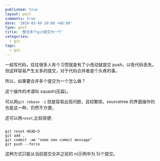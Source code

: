 ```yaml
---
published: true
layout: post
comments: true
date: '2019-03-09 20:00 +08:00'
type: post
title: '整合多个git提交为一个'
categories:
  - git
tags:
  - git
---
```


一般写代码，往往很多人有个习惯就是有了小改动就提交 push，以免代码丢失。但这样容易产生太多的提交，对于代码合并者是个头疼的事。

所以，如果要合并多个提交为一个怎么做？

这个操作的术语叫 squash(压扁)。

可以用`git rebase -i` 但是容易出现问题，且较繁琐，sourcetree 的界面操作的也是这一种，仍然不方便。

还可以用`reset`,比较简便:

```shell

git reset HEAD~5
git add .
git commit -am "some new commit message"
git push --force
```

这种方式只能从当前提交合并之前的 n(示例中为 5)个提交。
